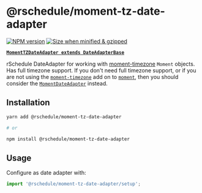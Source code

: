 # @rschedule/moment-tz-date-adapter

[![NPM version](https://flat.badgen.net/npm/v/@rschedule/moment-tz-date-adapter)](https://www.npmjs.com/package/@rschedule/moment-tz-date-adapter) [![Size when minified & gzipped](https://flat.badgen.net/bundlephobia/minzip/@rschedule/moment-tz-date-adapter)](https://bundlephobia.com/result?p=@rschedule/moment-tz-date-adapter)

**[`MomentTZDateAdapter extends DateAdapterBase`](../#dateadapterbase)**

rSchedule DateAdapter for working with [moment-timezone](https://momentjs.com/timezone/) `Moment` objects. Has full timezone support. If you don't need full timezone support, or if you are not using the [`moment-timezone`](https://momentjs.com/timezone/) add on to [`moment`](https://momentjs.com), then you should consider the [`MomentDateAdapter`](./moment-date-adapter) instead.

## Installation

```bash
yarn add @rschedule/moment-tz-date-adapter

# or

npm install @rschedule/moment-tz-date-adapter
```

## Usage

Configure as date adapter with:

```typescript
import '@rschedule/moment-tz-date-adapter/setup';
```
